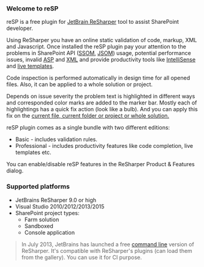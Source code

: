 ﻿---
LeftNavigationNode: true
TopNavigationNode: true
Subfolders: 
    - getting-started
    - community
Title: 'reSP Home'
Tile: true
Order: 10
TileTitle: 'reSP'
TileOrder: 100
TileLink: true
TileLinkOrder: 10
TileDescription: 'ReSharper plugin that helps to write SharePoint related code faster and better.'
---

### Welcome to reSP
reSP is a free plugin for [JetBrain ReSharper](https://www.jetbrains.com/resharper/) tool to assist SharePoint developer.

Using ReSharper you have an online static validation of code, markup, XML and Javascript. Once installed the reSP plugin pay your attention to the problems in SharePoint API ([SSOM](/resp/inspections/csharp/), [JSOM](/resp/inspections/javascript/)) usage, potential performance issues, invalid [ASP](/resp/inspections/asp/) and [XML](/resp/inspections/xml/) and provide productivity tools like [IntelliSense](/resp/pro/code-completion/) and [live templates](/resp/pro/livetemplates/). 

Code inspection is performed automatically in design time for all opened files. Also, it can be applied to a whole solution or project. 

Depends on issue severity the problem text is highlighted in different ways and corresponded color marks are added to the marker bar. Mostly each of highlightings has a quick fix action (look like a bulb). And you can apply this fix on the [current file, current folder or project or whole solution.](_img/bulk.gif)

reSP plugin comes as a single bundle with two different editions:

* Basic - includes validation rules.
* Professional - includes productivity features like code completion, live templates etc.

You can enable/disable reSP features in the ReSharper Product & Features dialog.

### Supported platforms
* JetBrains ReSharper 9.0 or high 
* Visual Studio 2010/2012/2013/2015
* SharePoint project types:
   * Farm solution
   * Sandboxed
   * Console application

> In July 2013, JetBrains has launched a free [command line](https://www.jetbrains.com/resharper/features/command-line.html) version of ReSharper. It's compatible with ReSharper's plugins (can load them from the gallery). You can use it for CI purpose.
